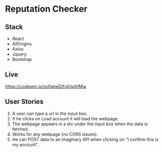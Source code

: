 # Reputation Checker

## Stack
* React
* AllOrigins
* Axios
* Jquery
* Bootstrap

## Live
https://codepen.io/sofianeD/full/gdVMja

## User Stories
1. A user can type a url in the input box.
2. If he clicks on Load account it will load the webpage.
3. The webpage appears in a div under the input box when the data is fetched.
4. Works for any webpage (no CORS issues).
5. He can POST data to an imaginary API when clicking on "I confirm this is my account".

